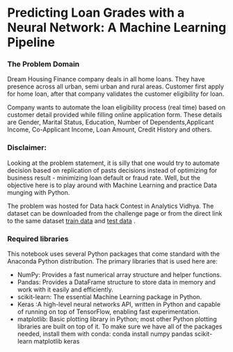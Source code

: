 # Predicting Loan Grades with a Neural Network: A Machine Learning Pipeline 

### The Problem Domain
Dream Housing Finance company deals in all home loans. They have presence across all urban, semi urban and rural areas. Customer first apply for home loan, after that company validates the customer eligibility for loan.

Company wants to automate the loan eligibility process (real time) based on customer detail provided while filling online application form. These details are Gender, Marital Status, Education, Number of Dependents,Applicant Income, Co-Applicant Income, Loan Amount, Credit History and others.

### Disclaimer: 
Looking at the problem statement, it is silly that one would try to automate decision based on replication of pasts decisions instead of optimizing for business result - minimizing loan default or fraud rate. Well, but the objective here is to play around with Machine Learning and practice Data munging with Python.

The problem was hosted for Data hack Contest in Analytics Vidhya. The dataset can be downloaded from the challenge page or from the direct link to the same dataset [train data](traindata.csv) and [test data](testdata.csv) .
### Required libraries

This notebook uses several Python packages that come standard with the Anaconda Python distribution. The primary libraries that is used here are:
*	NumPy: Provides a fast numerical array structure and helper functions.
*	Pandas: Provides a DataFrame structure to store data in memory and work with it easily and efficiently.
*	scikit-learn: The essential Machine Learning package in Python.
*	Keras :A high-level neural networks API, written in Python and capable of running on top of TensorFlow, enabling fast experimentation.
*	matplotlib: Basic plotting library in Python; most other Python plotting libraries are built on top of it.
To make sure we have all of the packages needed, install them with conda:
conda install numpy pandas scikit-learn matplotlib keras 

